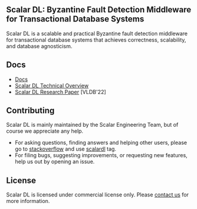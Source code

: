 ## Scalar DL: Byzantine Fault Detection Middleware for Transactional Database Systems

Scalar DL is a scalable and practical Byzantine fault detection middleware for transactional database systems that achieves correctness, scalability, and database agnosticism.

## Docs
* [Docs](docs/index.md)
* [Scalar DL Technical Overview](https://speakerdeck.com/scalar/scalar-dl-technical-overview)
* [Scalar DL Research Paper](https://www.vldb.org/pvldb/vol15/p1324-yamada.pdf) [VLDB'22]

## Contributing 
Scalar DL is mainly maintained by the Scalar Engineering Team, but of course we appreciate any help.

* For asking questions, finding answers and helping other users, please go to [stackoverflow](https://stackoverflow.com/) and use [scalardl](https://stackoverflow.com/questions/tagged/scalardl) tag.
* For filing bugs, suggesting improvements, or requesting new features, help us out by opening an issue.

## License
Scalar DL is licensed under commercial license only. Please [contact us](https://scalar-labs.com/contact_us/) for more information.
